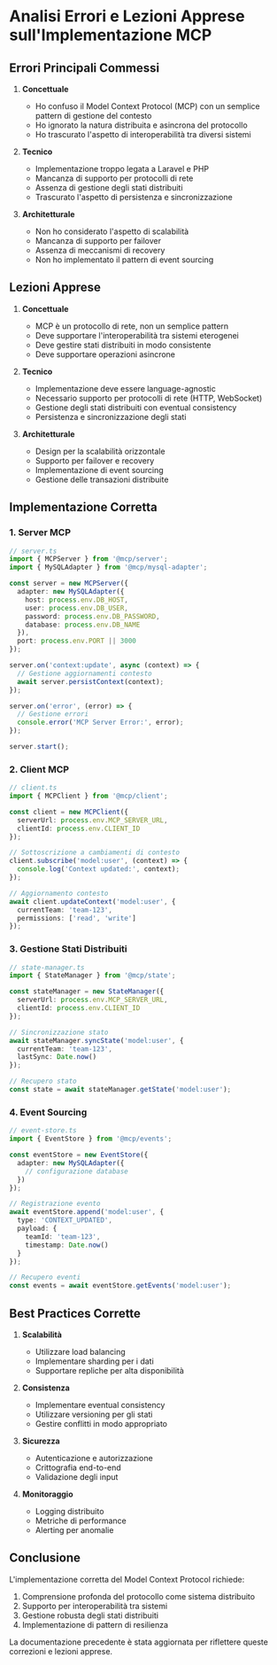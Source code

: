 # Analisi Errori e Lezioni Apprese sull'Implementazione MCP

## Errori Principali Commessi

1. **Concettuale**
   - Ho confuso il Model Context Protocol (MCP) con un semplice pattern di gestione del contesto
   - Ho ignorato la natura distribuita e asincrona del protocollo
   - Ho trascurato l'aspetto di interoperabilità tra diversi sistemi

2. **Tecnico**
   - Implementazione troppo legata a Laravel e PHP
   - Mancanza di supporto per protocolli di rete
   - Assenza di gestione degli stati distribuiti
   - Trascurato l'aspetto di persistenza e sincronizzazione

3. **Architetturale**
   - Non ho considerato l'aspetto di scalabilità
   - Mancanza di supporto per failover
   - Assenza di meccanismi di recovery
   - Non ho implementato il pattern di event sourcing

## Lezioni Apprese

1. **Concettuale**
   - MCP è un protocollo di rete, non un semplice pattern
   - Deve supportare l'interoperabilità tra sistemi eterogenei
   - Deve gestire stati distribuiti in modo consistente
   - Deve supportare operazioni asincrone

2. **Tecnico**
   - Implementazione deve essere language-agnostic
   - Necessario supporto per protocolli di rete (HTTP, WebSocket)
   - Gestione degli stati distribuiti con eventual consistency
   - Persistenza e sincronizzazione degli stati

3. **Architetturale**
   - Design per la scalabilità orizzontale
   - Supporto per failover e recovery
   - Implementazione di event sourcing
   - Gestione delle transazioni distribuite

## Implementazione Corretta

### 1. Server MCP

```typescript
// server.ts
import { MCPServer } from '@mcp/server';
import { MySQLAdapter } from '@mcp/mysql-adapter';

const server = new MCPServer({
  adapter: new MySQLAdapter({
    host: process.env.DB_HOST,
    user: process.env.DB_USER,
    password: process.env.DB_PASSWORD,
    database: process.env.DB_NAME
  }),
  port: process.env.PORT || 3000
});

server.on('context:update', async (context) => {
  // Gestione aggiornamenti contesto
  await server.persistContext(context);
});

server.on('error', (error) => {
  // Gestione errori
  console.error('MCP Server Error:', error);
});

server.start();
```

### 2. Client MCP

```typescript
// client.ts
import { MCPClient } from '@mcp/client';

const client = new MCPClient({
  serverUrl: process.env.MCP_SERVER_URL,
  clientId: process.env.CLIENT_ID
});

// Sottoscrizione a cambiamenti di contesto
client.subscribe('model:user', (context) => {
  console.log('Context updated:', context);
});

// Aggiornamento contesto
await client.updateContext('model:user', {
  currentTeam: 'team-123',
  permissions: ['read', 'write']
});
```

### 3. Gestione Stati Distribuiti

```typescript
// state-manager.ts
import { StateManager } from '@mcp/state';

const stateManager = new StateManager({
  serverUrl: process.env.MCP_SERVER_URL,
  clientId: process.env.CLIENT_ID
});

// Sincronizzazione stato
await stateManager.syncState('model:user', {
  currentTeam: 'team-123',
  lastSync: Date.now()
});

// Recupero stato
const state = await stateManager.getState('model:user');
```

### 4. Event Sourcing

```typescript
// event-store.ts
import { EventStore } from '@mcp/events';

const eventStore = new EventStore({
  adapter: new MySQLAdapter({
    // configurazione database
  })
});

// Registrazione evento
await eventStore.append('model:user', {
  type: 'CONTEXT_UPDATED',
  payload: {
    teamId: 'team-123',
    timestamp: Date.now()
  }
});

// Recupero eventi
const events = await eventStore.getEvents('model:user');
```

## Best Practices Corrette

1. **Scalabilità**
   - Utilizzare load balancing
   - Implementare sharding per i dati
   - Supportare repliche per alta disponibilità

2. **Consistenza**
   - Implementare eventual consistency
   - Utilizzare versioning per gli stati
   - Gestire conflitti in modo appropriato

3. **Sicurezza**
   - Autenticazione e autorizzazione
   - Crittografia end-to-end
   - Validazione degli input

4. **Monitoraggio**
   - Logging distribuito
   - Metriche di performance
   - Alerting per anomalie

## Conclusione

L'implementazione corretta del Model Context Protocol richiede:
1. Comprensione profonda del protocollo come sistema distribuito
2. Supporto per interoperabilità tra sistemi
3. Gestione robusta degli stati distribuiti
4. Implementazione di pattern di resilienza

La documentazione precedente è stata aggiornata per riflettere queste correzioni e lezioni apprese. 